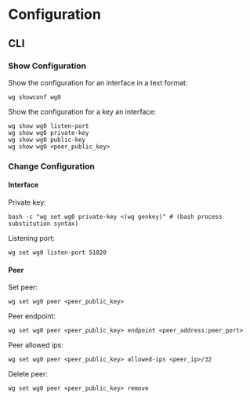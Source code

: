 # Configuration

## CLI

### Show Configuration

Show the configuration for an interface in a text format:

    wg showconf wg0

Show the configuration for a key an interface:

    wg show wg0 listen-port
    wg show wg0 private-key
    wg show wg0 public-key
    wg show wg0 <peer_public_key>

### Change Configuration
    
#### Interface

Private key:

    bash -c "wg set wg0 private-key <(wg genkey)" # (bash process substitution syntax)

Listening port:

    wg set wg0 listen-port 51820

#### Peer

Set peer:

    wg set wg0 peer <peer_public_key>

Peer endpoint:

    wg set wg0 peer <peer_public_key> endpoint <peer_address:peer_port>

Peer allowed ips:

    wg set wg0 peer <peer_public_key> allowed-ips <peer_ip>/32

Delete peer:

    wg set wg0 peer <peer_public_key> remove

